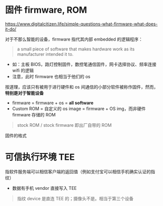 # 固件 firmware, ROM
https://www.digitalcitizen.life/simple-questions-what-firmware-what-does-it-do/

对于不那么智能的设备，firmware 指代其内部 embedded 的逻辑程序： 
> a small piece of software that makes hardware work as its manufacturer intended it to.

- 如：主板 BIOS，路灯控制固件，数控笔通信固件，网卡选择协议、频率连接 wifi 的逻辑
- 注意，此时 firmware 也相当于他们的 os

按道理，应该只有被用于进行硬件和 os 间通信的小部分软件被称作固件，然而，**特别是对于智能设备**
- firmware = firmware + os = **all software**
- Custom ROM = 自定义的 os image = firmware + OS img，而非硬件 firmware 存储的 ROM

> stock ROM / stock firmware 即出厂自带的 ROM

固件的格式


# 可信执行环境 TEE
指软件服务端可以相信客户端的返回值（例如支付宝可以相信手机确实认证的指纹）
- 数据有手机 vendor 直接写入 TEE

> 指纹 device 是直连 TEE 的；摄像头不是。相当于第三个设备
